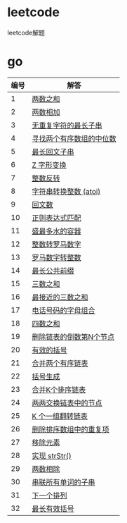 # leetcode
leetcode解题

# go
|编号|解答|
|-|-|
|1|[两数之和](src/go/twoSum.go)
|2|[两数相加](src/go/addTwoNumbers.go)
|3|[无重复字符的最长子串](src/go/lengthOfLongestSubstring.go)
|4|[寻找两个有序数组的中位数](src/go/findMedianSortedArrays.go)
|5|[最长回文子串](src/go/longestPalindrome.go)
|6|[Z 字形变换](src/go/convert.go)
|7|[整数反转](src/go/reverse.go)
|8|[字符串转换整数 (atoi)](src/go/myAtoi.go)
|9|[回文数](src/go/isPalindrome.go)
|10|[正则表达式匹配](src/go/isMatch.go)
|11|[盛最多水的容器](src/go/maxArea.go)
|12|[整数转罗马数字](src/go/intToRoman.go)
|13|[罗马数字转整数](src/go/romanToInt.go)
|14|[最长公共前缀](src/go/longestCommonPrefix.go)
|15|[三数之和](src/go/threeSum.go)
|16|[最接近的三数之和](src/go/threeSumClosest.go)
|17|[电话号码的字母组合](src/go/letterCombinations.go)
|18|[四数之和](src/go/fourSum.go)
|19|[删除链表的倒数第N个节点](src/go/removeNthFromEnd.go)
|20|[有效的括号](src/go/isValid.go)
|21|[合并两个有序链表](src/go/mergeTwoLists.go)
|22|[括号生成](src/go/generateParenthesis.go)
|23|[合并K个排序链表](src/go/mergeKLists.go)
|24|[两两交换链表中的节点](src/go/swapPairs.go)
|25|[K 个一组翻转链表](src/go/reverseKGroup.go)
|26|[删除排序数组中的重复项](src/go/removeDuplicates.go)
|27|[移除元素](src/go/removeElement.go)
|28|[实现 strStr()](src/go/strStr.go)
|29|[两数相除](src/go/divide.go)
|30|[串联所有单词的子串](src/go/findSubstring.go)
|31|[下一个排列](src/go/nextPermutation.go)
|32|[最长有效括号](src/go/longestValidParentheses.go)
